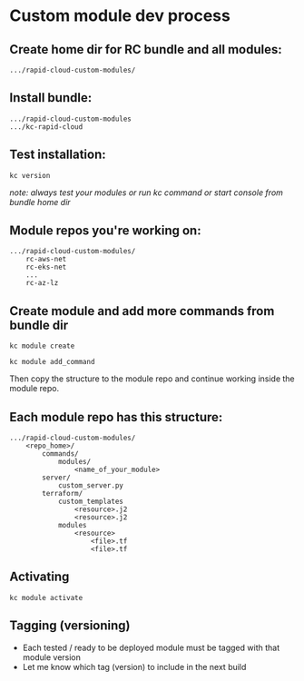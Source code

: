 # Custom module dev process


## Create home dir for RC bundle and all modules:

`.../rapid-cloud-custom-modules/`


## Install bundle:

```
.../rapid-cloud-custom-modules
.../kc-rapid-cloud
```

## Test installation:

`kc version`

_note: always test your modules or run kc command or start console from bundle home dir_


## Module repos you're working on:

```
.../rapid-cloud-custom-modules/
    rc-aws-net
    rc-eks-net
    ...
    rc-az-lz
```


## Create module and add more commands from bundle dir

`kc module create`

`kc module add_command`

Then copy the structure to the module repo and continue working inside the module repo.


## Each module repo has this structure:

```
.../rapid-cloud-custom-modules/
    <repo_home>/
        commands/
            modules/
                <name_of_your_module>
        server/
            custom_server.py
        terraform/
            custom_templates
                <resource>.j2
                <resource>.j2
            modules
                <resource>
                    <file>.tf
                    <file>.tf
```


## Activating 

`kc module activate`

## Tagging (versioning)

- Each tested / ready to be deployed module must be tagged with that module version
- Let me know which tag (version) to include in the next build